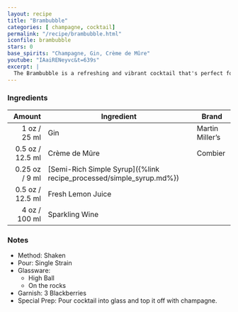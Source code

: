 ```yaml
---
layout: recipe
title: "Brambubble"
categories: [ champagne, cocktail]
permalink: "/recipe/brambubble.html"
iconfile: brambubble
stars: 0
base_spirits: "Champagne, Gin, Crème de Mûre"
youtube: "IAaiRENeyvc&t=639s"
excerpt: |
  The Brambubble is a refreshing and vibrant cocktail that's perfect for summer. It's made with blackberry brandy, lemon juice, and ginger ale, and it's garnished with a blackberry and a lemon wheel.
---
```


### Ingredients

|  Amount | Ingredient                                                | Brand           |
| ------: | --------------------------------------------------------- | --------------- |
|    1 oz / 25 ml | Gin                                                       | Martin Miller’s |
|  0.5 oz / 12.5 ml | Crème de Mûre                                             | Combier         |
| 0.25 oz / 9 ml | [Semi-Rich Simple Syrup]({%link recipe_processed/simple_syrup.md%}) |                 |
|  0.5 oz / 12.5 ml | Fresh Lemon Juice                                         |
|    4 oz / 100 ml | Sparkling Wine                                            |

### Notes

- Method: Shaken
- Pour: Single Strain
- Glassware:
  - High Ball
  - On the rocks
- Garnish: 3 Blackberries
- Special Prep: Pour cocktail into glass and top it off with champagne.
